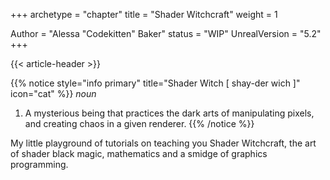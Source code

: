 +++
archetype = "chapter"
title = "Shader Witchcraft"
weight = 1

Author = "Alessa \"Codekitten\" Baker"
status = "WIP"
UnrealVersion = "5.2"
+++

{{< article-header >}}


{{% notice style="info primary" title="Shader Witch [ shay-der wich ]" icon="cat" %}}
_noun_
1. A mysterious being that practices the dark arts of manipulating pixels, and creating chaos in a given renderer.
{{% /notice %}}

My little playground of tutorials on teaching you Shader Witchcraft, the art of shader black magic, mathematics and 
a smidge of graphics programming.

